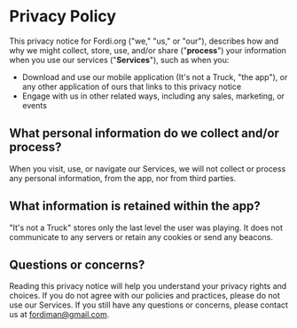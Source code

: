 # Privacy Policy

This privacy notice for Fordi.org ("we," "us," or "our"), describes how and why we might collect, store, use, and/or share ("**process**") your information when you use our services ("**Services**"), such as when you:

- Download and use our mobile application (It's not a Truck, "the app"), or any other application of ours that links to this privacy notice
- Engage with us in other related ways, including any sales, marketing, or events
## What personal information do we collect and/or process?

When you visit, use, or navigate our Services, we will not collect or process any personal information, from the app, nor from third parties.

## What information is retained within the app?

"It's not a Truck" stores only the last level the user was playing.  It does not communicate to any servers or retain any cookies or send any beacons.

## Questions or concerns?
Reading this privacy notice will help you understand your privacy rights and choices. If you do not agree with our policies and practices, please do not use our Services. If you still have any questions or concerns, please contact us at fordiman@gmail.com. 

